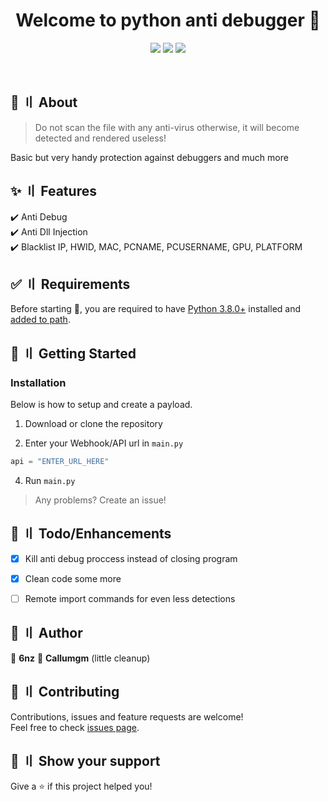 <h1 align="center">Welcome to python anti debugger 👋</h1>
<p align="center">
  <img src="https://img.shields.io/badge/version-2.1.0-blue.svg?cacheSeconds=2592000" >
  <img src="https://img.shields.io/badge/Maintained%3F-kinda-yellow.svg" >
  <img src="https://img.shields.io/github/last-commit/6nz/python-anti-debugger">
</p>
<br>



## :dart: 〢 About ##

> Do not scan the file with any anti-virus otherwise, it will become detected and rendered useless!

Basic but very handy protection against debuggers and much more <br>

## :sparkles: 〢 Features ##

:heavy_check_mark: Anti Debug\
:heavy_check_mark: Anti Dll Injection\
:heavy_check_mark: Blacklist IP, HWID, MAC, PCNAME, PCUSERNAME, GPU, PLATFORM


## :white_check_mark: 〢 Requirements ##

Before starting :checkered_flag:, you are required to have [Python 3.8.0+](https://www.python.org/downloads/release/python-380/) installed and [added to path](https://docs.blender.org/manual/en/latest/_images/about_contribute_install_windows_installer.png).


## :file_folder: 〢 Getting Started ##

### Installation ###

Below is how to setup and create a payload.

1. Download or clone the repository

2. Enter your Webhook/API url in `main.py`
```python
api = "ENTER_URL_HERE"
```

4. Run `main.py`

> Any problems? Create an issue!


## :pushpin: 〢 Todo/Enhancements ##

- [x] Kill anti debug proccess instead of closing program
- [x] Clean code some more
- [ ] Remote import commands for even less detections


## 👤 〢 Author ##

 👤 **6nz** 
 👤 **Callumgm** (little cleanup) 
   


## 🤝 〢 Contributing ##
Contributions, issues and feature requests are welcome!<br />Feel free to check
[issues page](https://github.com/6nz/python-anti-debugger/issues).  


## 🌟 〢 Show your support ##
Give a ⭐️ if this project helped you! 
